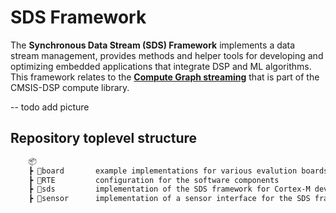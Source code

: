 # SDS Framework

The **Synchronous Data Stream (SDS) Framework** implements a data stream management, provides methods and helper tools for developing and optimizing embedded applications that integrate DSP and ML algorithms. This framework relates to the [**Compute Graph streaming**](https://github.com/ARM-software/CMSIS-DSP/tree/main/ComputeGraph) that is part of the CMSIS-DSP compute library.

-- todo add picture

## Repository toplevel structure

```txt
    📦
    ┣ 📂board       example implementations for various evalution boards
    ┣ 📂RTE         configuration for the software components
    ┣ 📂sds         implementation of the SDS framework for Cortex-M devices
    ┣ 📂sensor      implementation of a sensor interface for the SDS framework
```

